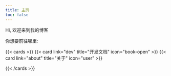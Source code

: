 ```yaml
---
title: 主页
toc: false
---
```


Hi, 欢迎来到我的博客

你想要前往哪里:

{{< cards >}}
  {{< card link="dev" title="开发文档" icon="book-open" >}}
  {{< card link="about" title="关于" icon="user" >}}
  <!-- {{< card link="docs" title="About" icon="github" >}} -->
{{< /cards >}}
